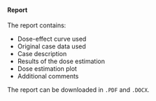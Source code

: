 #### Report

The report contains:

- Dose-effect curve used
- Original case data used
- Case description
- Results of the dose estimation
- Dose estimation plot
- Additional comments

The report can be downloaded in `.PDF` and `.DOCX`.

